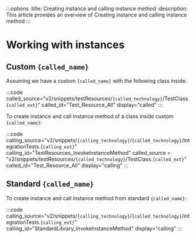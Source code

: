 :::options
:title: Creating instance and calling instance method
:description: This article provides an overview of Creating instance and calling instance method
:::

# Working with instances

## Custom `{called_name}`

Assuming we have a custom `{called_name}` with the following class inside:

:::code 
called_source="v2/snippets/testResources/`{called_technology}`/TestClass.`{called_ext}`"
called_id="Test_Resource_All"
display="called"
:::

To create instance and call instance method of a class inside custom `{called_name}`:

:::code 
calling_source="v2/snippets/`{calling_technology}`/`{called_technology}`/integrationTests.`{calling_ext}`"
calling_id="TestResources_InvokeInstanceMethod"
called_source = "v2/snippets/testResources/`{called_technology}`/TestClass.`{called_ext}`"
called_id="Test_Resource_All"
display="calling"
:::


## Standard `{called_name}`

To create instance and call instance method from standard `{called_name}`:

:::code 
calling_source="v2/snippets/`{calling_technology}`/`{called_technology}`/integrationTests.`{calling_ext}`"
calling_id="StandardLibrary_InvokeInstanceMethod"
display="calling"
:::